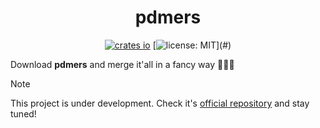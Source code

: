 <div align="center">

# pdmers

[![crates io](https://img.shields.io/crates/v/pdmers.svg)](https://crates.io/crates/pdmers)
[![license: MIT](https://img.shields.io/badge/license-MIT-blue?)](#)

</div>

Download **pdmers** and merge it'all in a fancy way 🎉🎉🎉

> [!NOTE]
>
> This project is under development. Check it's [official repository]
> and stay tuned!

[official repository]: https://github.com/nasccped/pdmers
